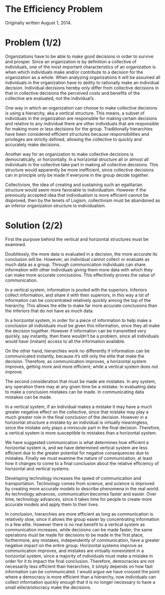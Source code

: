 # The Efficiency Problem

Originally written August 1, 2014.

# Problem (1/2)

Organizations have to be able to make good decisions in order to survive and prosper. Since an organization is by definition a collective of individuals, one of the most important characteristics of an organization is when which individuals make and/or contribute to a decision for the organization as a whole. When analyzing organizations it will be assumed all individuals in the organization have to ability to rationally make an individual decision. Individual decisions hereby only differ from collective decisions in that in collective decisions the perceived costs and benefits of the collective are evaluated, not the individual’s.

One way in which an organization can choose to make collective decisions is using a hierarchy, aka a vertical structure. This means, a subset of individuals in the organization are responsible for making certain decisions and relative to any individual there are other individuals that are responsible for making more or less decisions for the group. Traditionally hierarchies have been considered efficient structures because responsibilities and privileges are strictly defined, allowing the collective to quickly and accurately make decisions.

Another way for an organization to make collective decisions is democratically, or horizontally. In a horizontal structure all or almost all individuals in the collective take part in making all collective decisions. This structure would apparently be more inefficient, since collective decisions can in principle only be made if everyone in the group decide together.

Collectivism, the idea of creating and sustaining such an egalitarian structure would seem more favorable to individualism. However if the previously accepted idea that individualism is more efficient cannot be disproved, then by the tenets of Logism, collectivism must be abandoned as an inferior organization structure to individualism.

# Solution (2/2)

First the purpose behind the vertical and horizontal structures must be examined.

Doubtlessly, the more data is evaluated in a decision, the more accurate its conclusion will be. However, an individual cannot collect or evaluate as much data as a group. Through communication individuals can share information with other individuals giving them more data with which they can make more accurate conclusions. This effectively proves the value of communication.

In a vertical system, information is pooled with the superiors. Inferiors collect information, and share it with their superiors, in this way a lot of information can be concentrated relatively quickly among the top of the hierarchy. This allows the elite to make far more accurate conclusions than the inferiors that do not have as much data.

In a horizontal system, in order for a piece of information to help make a conclusion all individuals must be given this information, since they all make the decision together. However if information can be transmitted very quickly, say instantly, then there wouldn’t be a problem, since all individuals would have (instant) access to all the information available.

On the other hand, hierarchies work no differently if information can be communicated instantly, because it’s still only the elite that make the decision. Therefore, as communication improves, a horizontal system improves, getting more and more efficient, while a vertical system does not improve.

The second consideration that must be made are mistakes. In any system, any operation there may at any given time be a mistake. In evaluating data to make a conclusion mistakes can be made. In communicating data mistakes can be made.

In a vertical system, if an individual makes a mistake it may have a much greater negative effect on the collective, since that mistake may play a much greater role in the final conclusion of the decision. However in a horizontal structure a mistake by an individual is virtually meaningless, since the mistake only plays a miniscule part in the final decision. Therefore, a vertical system is more susceptible to mistakes than a horizontal system.

We have suggested communication is what determines how efficient a horizontal system is, and we have determined vertical system are less efficient due to the greater potential for negative consequences due to mistakes. Finally we must examine the nature of communication, at least how it changes to come to a final conclusion about the relative efficiency of horizontal and vertical systems.

Developing technology increases the speed of communication and transportation. Technology comes from science, and science is improved by creating more accurate models to describe phenomena in the real world. As technology advances, communication becomes faster and easier. Over time, technology advances, since it takes time for people to create more accurate models and apply them to their lives.

In conclusion, hierarchies are more efficient as long as communication is relatively slow, since it allows the group easier by concentrating information in a few elite. However there is no real benefit to a vertical system as communication increases, while decisions can be made faster, the same operations must be made for decisions to be made in the first place, furthermore, any mistakes, independently of communication, have a greater negative impact on the entire group. Horizontal systems improve as communication improves, and mistakes are virtually nonexistent in a horizontal system, since a majority of individuals must make a mistake in order for it to impact the final conclusion. Therefore, democracies are not necessarily less efficient than hierarchies, it simply depends on how fast information can be communicated. I would argue we have crossed the point where a democracy is more efficient than a hierarchy, now individuals can collect information quickly enough that it is no longer necessary to have a small elite/aristocracy make the decisions.